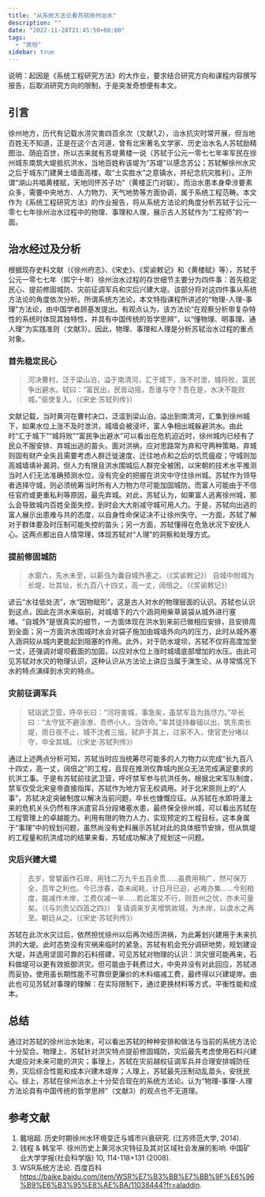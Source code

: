 ```yaml
---
title: "从系统方法论看苏轼徐州治水"
description: ""
date: "2022-11-28T21:45:50+08:00"
tags:
  - "民俗"
sidebar: true
---
```


说明：起因是《系统工程研究方法》的大作业，要求结合研究方向和课程内容撰写报告，后取消研究方向的限制，于是突发奇想便有本文。

## 引言

徐州地方，历代有记载水涝灾害四百余次（文献1,2），治水抗灾时常开展，但当地百姓无不知道，正是在这个古河道，曾有北宋著名文学家、历史治水名人苏轼励精图治、荫庇百世，所以古来就有苏堤黄楼一说（苏轼于公元一零七七年率军民在徐州城东南筑大堤抵抗洪水，当地百姓称该堤为“苏堤”以感念苏公；苏轼解徐州水灾之后于城东门建黄土墙面高楼，取“土实胜水”之意镇水，并纪念抗灾胜利）。正所谓“湖山共唱黄楼赋，天地同怀苏子功”（黄楼正门对联）。而治水患本身牵涉要素众多，需要中央地方、人力物力、天气地势等方面协调，属于系统工程范畴。本文作为《系统工程研究方法》的作业报告，将从系统方法论的角度分析苏轼于公元一零七七年徐州治水过程中的物理、事理和人理，展示古人苏轼作为“工程师”的一面。

## 治水经过及分析

根据现存史料文献（《徐州府志》、《宋史》、《奖谕敕记》和《黄楼赋》等），苏轼于公元一零七七年（熙宁十年）徐州治水过程的存世细节主要分为四件事：首先稳定民心、提前修固城防、灾前征调军兵和灾后兴建大堤。该部分将对这四件事从系统方法论的角度依次分析。所谓系统方法论，本文特指课程所讲述的“物理-人理-事理”方法论，由中国学者顾基发提出。有观点认为，该方法论“在观察分析带复杂特性的系统时体现其独特性，并具有中国传统的哲学思辨”，以“懂物理、明事理、通人理”为实践准则（文献3）。因此，物理、事理和人理是分析苏轼治水过程的重点对象。

### 首先稳定民心

> 河决曹村，泛于梁山泊，溢于南清河，汇于城下，涨不时泄，城将败，富民争出避水。轼曰：“富民出，民皆动摇，吾谁与守？吾在是，水决不能败城。”驱使复入。（《宋史·苏轼列传》）

文献记载，当时黄河在曹村决口，泛滥到梁山泊，溢出到南清河，汇集到徐州城下，如果水位上涨不及时泄洪，城墙会被浸坏，富人争相出城躲避洪水。由此时“汇于城下”“城将败”“富民争出避水”可以看出在危机迫近时，徐州城内已经有了民众不服安排、弃城出逃的苗头。面对洪祸，应对思路常为弃和守两种策略，弃城则固有财产全失且需要考虑人群迁徙速度、迁往地点和之后的饥荒瘟疫；守城则加高城墙填补漏洞，但人力有限且洪水围城后人群完全被困，以宋朝的技术水平推测当时人们无法准确预测水位，没有完全的把握在洪灾中守住徐州城。苏轼作为领导者选择守城，则必须统筹当时所有人力物力尽可能加固城防。而富人可能由于不信任官府或更重私利等原因，最先弃城。对此，苏轼认为，如果富人逃离徐州城，那么会导致城内百姓全面失控，到时会大大削减守城可用人力。于是，苏轼向出逃的富人展示出患难与共的态度，以自身性命保证决不让徐州失守。一方面，苏轼了解对于群体要及时压制可能失控的苗头；另一方面，苏轼懂得在危急状况下安抚人心。这两点都出自人情常理，体现苏轼对“人理”的洞察和处理方式。

### 提前修固城防

> 水窗六，先水未至，以薪刍为囊自城外塞之。（《奖谕敕记》）
> 自城中附城为长堤，壮其址，长九百八十四丈，高一丈，阔倍之。（《奖谕敕记》）

谚云“水往低处流”，水“因物赋形”，这是古人对水的物理层面的认识。苏轼也认识到这点，因此在洪水来临前，对城墙下的六个涵洞用柴草装袋从城外进行塞堵。“自城外”是很真实的细节，一方面体现在洪水到来前已做相应安排，且安排周到全面；另一方面洪水围城时水会对袋子施加由城墙外向内的压力，此时从城外塞入涵洞较从城内更能起到阻塞的作用。此外，对于防水堤坝，苏轼不仅将高度加至一丈，还强调对堤坝截面的加固，以应对水位上涨时城墙底部增加的水压。由此可见苏轼对水灾的物理认识，这种认识从方法论上讲应当属于演生论，从寻常情况下水的特点演绎到水灾的特点。

### 灾前征调军兵

> 轼诣武卫营，呼卒长曰：“河将害城，事急矣，虽禁军且为我尽力。”卒长曰：“太守犹不避涂潦，吾侪小人，当效命。”率其徒持畚锸以出，筑东南长堤，雨日夜不止，城不沈者三版。轼庐于其上，过家不入，使官吏分堵以守，卒全其城。（《宋史·苏轼列传》）

通过上述两点分析可知，苏轼当时应当统筹尽可能多的人力物力以完成“长九百八十四丈，高一丈，阔倍之”的工程，且现在推测仅靠城内民众无法完成满足要求的抗洪工事。于是有苏轼前往武卫营，呼吁禁军参与抗洪任务。根据北宋军队制度，禁军仅受北宋皇帝直接指挥，苏轼作为地方官无权调用。对于北宋原则上的“人事”，苏轼决定突破制度以解决当前问题，卒长也慷慨应征。从苏轼在水即将漫上来的危机关头仍然有序派遣官兵分段堵塞水患，最终保全徐州城，可以看出苏轼在工程管理上的卓越能力。利用有限的物力人力，实现预定的工程目标，这本身属于“事理”中的规划问题，虽然尚没有史料展示苏轼对此的具体细节安排，但从筑堤的工程量和抗洪成功的结果来看，苏轼成功解决了规划这一问题。

### 灾后兴建大堤

> 去岁，曾擘画作石岸，用钱二万九千五百余贯......虽费用稍广，然可保万全，百年之利也。今已涉春，杳未闻耗，计日月已迫，必难办集......今别相度，裁减作木岸，工费仅减一半......若此策又不行，则吾州之忧，亦未可量矣。（《与刘贡父四首之四》）
> 复请调来岁夫增筑故城，为木岸，以虞水之再至。朝廷从之。（《宋史·苏轼列传》）

苏轼在此次水灾过后，依然担忧徐州以后再次经历洪祸，为此筹划兴建用于未来抗洪的大堤。此时态势没有灾祸来临时的紧急，苏轼有机会充分调研地势，规划建设大堤，并选用坚固可靠的石料搭建，可见苏轼对物理的认识：洪灾很可能再来，石料做堤可以更有效抵御洪灾。但可能由于耗费过大，中央并没有对此回应，苏轼进而妥协，使用虽长期性能不可靠但更廉价的木料缩减工费，最终得以兴建堤岸。由此也可见苏轼对事理的理解：在实际限制下，通过更换材料等方式，平衡性能和成本。

## 总结

通过对苏轼的徐州治水始末，可以看出苏轼的种种安排和做法与当前的系统方法论十分契合。物理上，苏轼针对洪灾特点提前修固城防，灾后最先考虑使用石料兴建大堤应对未来可能的洪灾；事理上，苏轼在灾前越权征调军兵并合理安排城防任务，灾后综合性能和成本兴建木堤岸；人理上，苏轼最先压制动乱苗头，安抚民心。综上，苏轼在徐州治水上十分契合现在的系统方法论。认为“物理-事理-人理方法论具有中国传统的哲学思辨”（文献3）的观点也不无道理。

## 参考文献

1.	戴培超. 历史时期徐州水环境变迁与城市兴衰研究. (江苏师范大学, 2014).
2.	钱程 & 韩宝平. 徐州历史上黄河水灾特征及其对区域社会发展的影响. 中国矿业大学学报(社会科学版) 10, 114-118+131 (2008).
3.	WSR系统方法论. 百度百科 https://baike.baidu.com/item/WSR%E7%B3%BB%E7%BB%9F%E6%96%B9%E6%B3%95%E8%AE%BA/11038444?fr=aladdin.
